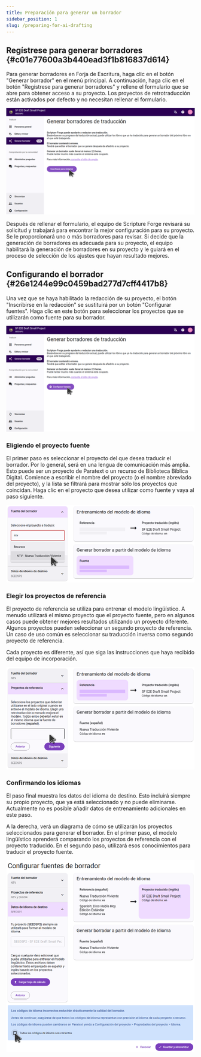 ```yaml
---
title: Preparación para generar un borrador
sidebar_position: 1
slug: /preparing-for-ai-drafting
---
```


## Regístrese para generar borradores {#c01e77600a3b440ead3f1b816837d614}

Para generar borradores en Forja de Escritura, haga clic en el botón "Generar borrador" en el menú principal. A continuación, haga clic en el botón "Regístrese para generar borradores" y rellene el formulario que se abre para obtener acceso a su proyecto. Los proyectos de retrotraducción están activados por defecto y no necesitan rellenar el formulario.

![](./sign_up_for_drafting.png)

Después de rellenar el formulario, el equipo de Scripture Forge revisará su solicitud y trabajará para encontrar la mejor configuración para su proyecto. Se le proporcionará uno o más borradores para revisar. Si decide que la generación de borradores es adecuada para su proyecto, el equipo habilitará la generación de borradores en su proyecto y le guiará en el proceso de selección de los ajustes que hayan resultado mejores.

## Configurando el borrador {#26e1244e99c0459bad277d7cff4417b8}

Una vez que se haya habilitado la redacción de su proyecto, el botón "Inscribirse en la redacción" se sustituirá por un botón "Configurar fuentes". Haga clic en este botón para seleccionar los proyectos que se utilizarán como fuente para su borrador.

![](./configure_sources_button.png)

### Eligiendo el proyecto fuente

El primer paso es seleccionar el proyecto del que desea traducir el borrador. Por lo general, será en una lengua de comunicación más amplia. Esto puede ser un proyecto de Paratext o un recurso de Biblioteca Bíblica Digital. Comience a escribir el nombre del proyecto (o el nombre abreviado del proyecto), y la lista se filtrará para mostrar sólo los proyectos que coincidan. Haga clic en el proyecto que desea utilizar como fuente y vaya al paso siguiente.

![](./configure_sources_draft_source.png)

### Elegir los proyectos de referencia

El proyecto de referencia se utiliza para entrenar el modelo lingüístico. A menudo utilizará el mismo proyecto que el proyecto fuente, pero en algunos casos puede obtener mejores resultados utilizando un proyecto diferente. Algunos proyectos pueden seleccionar un segundo proyecto de referencia. Un caso de uso común es seleccionar su traducción inversa como segundo proyecto de referencia.

Cada proyecto es diferente, así que siga las instrucciones que haya recibido del equipo de incorporación.

![](./configure_sources_draft_reference.png)

### Confirmando los idiomas

El paso final muestra los datos del idioma de destino. Esto incluirá siempre su propio proyecto, que ya está seleccionado y no puede eliminarse. Actualmente no es posible añadir datos de entrenamiento adicionales en este paso.

A la derecha, verá un diagrama de cómo se utilizarán los proyectos seleccionados para generar el borrador. En el primer paso, el modelo lingüístico aprenderá comparando los proyectos de referencia con el proyecto traducido. En el segundo paso, utilizará esos conocimientos para traducir el proyecto fuente.

![](./configure_sources_confirm_languages.png)